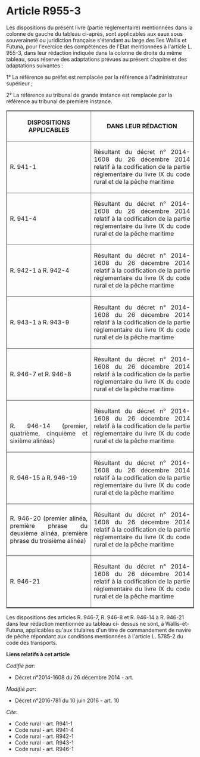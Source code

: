 # Article R955-3

Les dispositions du présent livre (partie réglementaire) mentionnées  dans la colonne de gauche du tableau ci-après, sont
applicables aux eaux  sous souveraineté ou juridiction française s'étendant au large des îles  Wallis et Futuna, pour
l'exercice des compétences de l'Etat mentionnées  à l'article L. 955-3, dans leur rédaction indiquée dans la colonne de
droite du même tableau, sous réserve des adaptations prévues au présent chapitre et des adaptations suivantes : 

1° La référence au préfet est remplacée par la référence à l'administrateur supérieur ; 

2° La référence au tribunal de grande instance est remplacée par la référence au tribunal de première instance. 

<table border="1">
    <tbody>
      <tr>
        <th>

DISPOSITIONS APPLICABLES 

</th>
        <th>

DANS LEUR RÉDACTION 

</th>
      </tr>
      <tr>
        <td align="justify">

R. 941-1 

</td>
        <td align="justify">

Résultant du décret n° 2014-1608 du 26 décembre 2014 relatif à la codification de la partie réglementaire du livre IX du code
rural et de la pêche maritime 

</td>
      </tr>
      <tr>
        <td align="justify">

R. 941-4 

</td>
        <td align="justify">

Résultant du décret n° 2014-1608 du 26 décembre 2014 relatif à la codification de la partie réglementaire du livre IX du code
rural et de la pêche maritime 

</td>
      </tr>
      <tr>
        <td align="justify">

R. 942-1 à R. 942-4 

</td>
        <td align="justify">

Résultant du décret n° 2014-1608 du 26 décembre 2014 relatif à la codification de la partie réglementaire du livre IX du code
rural et de la pêche maritime 

</td>
      </tr>
      <tr>
        <td align="justify">

R. 943-1 à R. 943-9 

</td>
        <td align="justify">

Résultant du décret n° 2014-1608 du 26 décembre 2014 relatif à la codification de la partie réglementaire du livre IX du code
rural et de la pêche maritime 

</td>
      </tr>
      <tr>
        <td align="justify">

R. 946-7 et R. 946-8 

</td>
        <td align="justify">

Résultant du décret n° 2014-1608 du 26 décembre 2014 relatif à la codification de la partie réglementaire du livre IX du code
rural et de la pêche maritime 

</td>
      </tr>
      <tr>
        <td align="justify" valign="bottom">

R. 946-14 (premier, quatrième, cinquième et sixième alinéas) 

</td>
        <td align="justify" valign="bottom">

Résultant du décret n° 2014-1608 du 26 décembre 2014 relatif à la codification de la partie réglementaire du livre IX du code
rural et de la pêche maritime 

</td>
      </tr>
      <tr>
        <td align="justify">

R. 946-15 à R. 946-19 

</td>
        <td align="justify">

Résultant du décret n° 2014-1608 du 26 décembre 2014 relatif à la codification de la partie réglementaire du livre IX du code
rural et de la pêche maritime 

</td>
      </tr>
      <tr>
        <td align="justify">

R. 946-20 (premier alinéa, première phrase du deuxième alinéa, première phrase du troisième alinéa) 

</td>
        <td align="justify">

Résultant du décret n° 2014-1608 du 26 décembre 2014 relatif à la codification de la partie réglementaire du livre IX du code
rural et de la pêche maritime 

</td>
      </tr>
      <tr>
        <td align="justify">

R. 946-21 

</td>
        <td align="justify">

Résultant du décret n° 2014-1608 du 26 décembre 2014 relatif à la codification de la partie réglementaire du livre IX du code
rural et de la pêche maritime 

</td>
      </tr>
    </tbody>
  </table>

Les dispositions des articles R. 946-7, R. 946-8 et R. 946-14 à R.  946-21 dans leur rédaction mentionnée au tableau ci-
dessus ne sont, à  Wallis-et-Futuna, applicables qu'aux titulaires d'un titre de  commandement de navire de pêche répondant
aux conditions mentionnées à  l'article L. 5785-2 du code des transports.

**Liens relatifs à cet article**

_Codifié par_:

  - Décret n°2014-1608 du 26 décembre 2014 - art.

_Modifié par_:

  - Décret n°2016-781 du 10 juin 2016 - art. 10

_Cite_:

  - Code rural - art. R941-1
  - Code rural - art. R941-4
  - Code rural - art. R942-1
  - Code rural - art. R943-1
  - Code rural - art. R946-1
